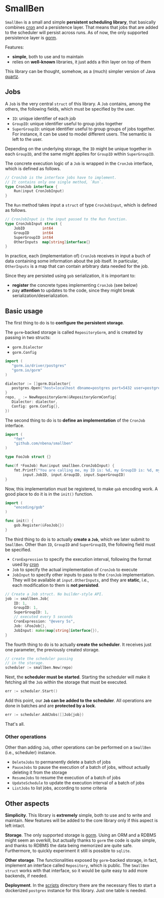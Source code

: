 # SmallBen

`SmallBen` is a small and simple **persistent scheduling library**, that basically combines [cron](https://github.com/robfig/cron/v3) and a persistence layer. That means that jobs that are added to the scheduler will persist across runs. As of now, the only supported persistence layer is [gorm](https://gorm.io/).

Features:

- **simple**, both to use and to maintain
- relies on **well-known** libraries, it just adds a thin layer on top of them

This library can be thought, somehow, as a (much) simpler version of Java [quartz](http://www.quartz-scheduler.org/).

## Jobs

A `Job` is the very central `struct` of this library. A `Job` contains, among the others, the following fields, which must be specified by the user.

- `ID`: unique identifier of each job
- `GroupID`: unique identifier useful to group jobs together
- `SuperGroupID`: unique identifier useful to group groups of jobs together. For instance, it can be used to model different users. The semantic is left to the user.

Depending on the underlying storage, the `ID` might be unique together in each `GroupID`, and the same might applies for `GroupID` within `SuperGroupID`.

The concrete execution logic of a `Job` is wrapped in the `CronJob` interface, which is defined as follows.

```go
// CronJob is the interface jobs have to implement.
// It contains only one single method, `Run`.
type CronJob interface {
	Run(input CronJobInput)
}
```

The `Run` method takes input a `struct` of type `CronJobInput`, which is defined as follows.

```go
// CronJobInput is the input passed to the Run function.
type CronJobInput struct {
	JobID        int64
	GroupID      int64
	SuperGroupID int64
	OtherInputs  map[string]interface{}
}
```

In practice, each (implementation of) `CronJob` receives in input a buch of data containing some information about the job itself. In particular, `OtherInputs` is a map that can contain arbitrary data needed for the job.

Since they are persisted using `gob` serialization, it is important to:

- **register** the concrete types implementing `CronJob` (see below)
- pay **attention** to updates to the code, since they might break serialization/deserialization.

 ## Basic usage
 
 The first thing to do is to **configure the persistent storage**. 
 
 The `gorm`-backed storage is called `RepositoryGorm`, and is created by passing in two structs:
 
 - `gorm.Dialector`
 - `gorm.Config`
 
 ```go
import (
	"gorm.io/driver/postgres"
	"gorm.io/gorm"    
)

dialector := []gorm.Dialector{
    postgres.Open("host=localhost dbname=postgres port=5432 user=postgres password=postgres")
}
repo, _ := NewRepositoryGorm(&RepositoryGormConfig{
    Dialector: dialector,
    Config: gorm.Config{},
})
```

The second thing to do is to **define an implementation** of the `CronJob` interface.

```go
import (
    "fmt"
    "github.com/nbena/smallben"
)

type FooJob struct {}

func(f *FooJob) Run(input smallben.CronJobInput) {
    fmt.Printf("You are calling me, my ID is: %d, my GroupID is: %d, my SuperGroupID is: %d\n",
        input.JobID, input.GroupID, input.SuperGroupID)
}
```

Now, this implementation must be registered, to make `gob` encoding work. A good place to do it is in the `init()` function.

```go
import (
    "encoding/gob"
)

func init() {
    gob.Register(&FooJob{})
}
```

The third thing to do is to actually **create a `Job`**, which we later submit to `SmallBen`. Other than `ID`, `GroupID` and `SuperGroupID`, the following field must be specified.

- `CronExpression` to specify the execution interval, following the format used by [cron](https://github.com/robfig/cron/v3)
- `Job` to specify the actual implementation of `CronJob` to execute
- `JobInput` to specify other inputs to pass to the `CronJob` implementation. They will be available at `input.OtherInputs`, and they are **static**, i.e., each modification to them is **not persisted**. 

```go
// Create a Job struct. No builder-style API.
job := smallben.Job{
    ID: 1,
    GroupID: 1,
    SuperGroupID: 1,
    // executed every 5 seconds
    CronExpression: "@every 5s",
    Job: &FooJob{},
    JobInput: make(map[string]interface{}),
}
```

The fourth thing to do is to actually **create the scheduler**. It receives just one parameter, the previously created storage.

```go
// create the scheduler passing
// in the storage.
scheduler := smallben.New(repo)
```

Next, the **scheduler must be started**. Starting the scheduler will make it fetching all the `Job` within the storage that must be executed.

```go
err := scheduler.Start()
```

Add this point, our **`Job` can be added to the scheduler**. All operations are done in batches and are **protected by a lock**.

```go
err := scheduler.AddJobs([]Job{job})
```

That's all.

### Other operations

Other than adding `Job`, other operations can be performed on a `SmallBen` (i.e., scheduler) instance.

- `DeleteJobs` to permanently delete a batch of jobs
- `PauseJobs` to pause the execution of a batch of jobs, without actually deleting it from the storage
- `ResumeJobs` to resume the execution of a batch of jobs
- `UpdateSchedule` to update the execution interval of a batch of jobs
- `ListJobs` to list jobs, according to some criteria

## Other aspects

**Simplicity**. This library is **extremely** simple, both to use and to write and maintain. New features will be added to the core library only if this aspect is left intact.

**Storage**. The only supported storage is [gorm](https://gorm.io). Using an ORM and a RDBMS might seem an overkill, but actually thanks to `gorm` the code is quite simple, and thanks to RDBMS the data being memorized are quite safe. Furthermore, to quickly experiment it still is possible to `sqlite`.

**Other storage**. The functionalities exposed by `gorm`-backed storage, in fact, implement an interface called `Repository`, which is public. The `SmallBen` `struct` works with that interface, so it would be quite easy to add more backends, if needed.

**Deployment**. In the [scripts](scripts) directory there are the necessary files to start a dockerized `postgres` instance for this library. Just one table is needed.
